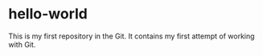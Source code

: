 # hello-world
This is my first repository in the Git. It contains my first attempt of working with Git.
